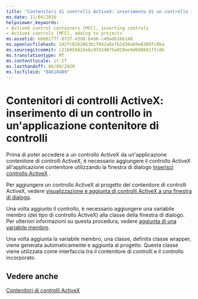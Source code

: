 ```yaml
---
title: "Contenitori di controlli ActiveX: inserimento di un controllo in un'applicazione contenitore di controlli"
ms.date: 11/04/2016
helpviewer_keywords:
- ActiveX control containers [MFC], inserting controls
- ActiveX controls [MFC], adding to projects
ms.assetid: bbb617ff-872f-43d8-b4d6-c49adb16b148
ms.openlocfilehash: 1d2fc82628b3bcf842a6efb1d36ab9e8389fc0ba
ms.sourcegitcommit: c21b05042debc97d14875e019ee9d698691ffc0b
ms.translationtype: MT
ms.contentlocale: it-IT
ms.lasthandoff: 06/09/2020
ms.locfileid: "84618489"
---
```

# <a name="activex-control-containers-inserting-a-control-into-a-control-container-application"></a>Contenitori di controlli ActiveX: inserimento di un controllo in un'applicazione contenitore di controlli

Prima di poter accedere a un controllo ActiveX da un'applicazione contenitore di controlli ActiveX, è necessario aggiungere il controllo ActiveX all'applicazione contenitore utilizzando la finestra di dialogo [Inserisci controllo ActiveX](../windows/insert-activex-control-dialog-box.md) .

Per aggiungere un controllo ActiveX al progetto del contenitore di controlli ActiveX, vedere [visualizzazione e aggiunta di controlli ActiveX a una finestra di dialogo](../windows/viewing-and-adding-activex-controls-to-a-dialog-box.md).

Una volta aggiunto il controllo, è necessario aggiungere una variabile membro (del tipo di controllo ActiveX) alla classe della finestra di dialogo. Per ulteriori informazioni su questa procedura, vedere [aggiunta di una variabile membro](../ide/adding-a-member-variable-visual-cpp.md).

Una volta aggiunta la variabile membro, una classe, definita classe wrapper, viene generata automaticamente e aggiunta al progetto. Questa classe viene utilizzata come interfaccia tra il contenitore di controlli e il controllo incorporato.

## <a name="see-also"></a>Vedere anche

[Contenitori di controlli ActiveX](activex-control-containers.md)
